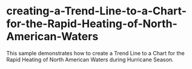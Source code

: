 # creating-a-Trend-Line-to-a-Chart-for-the-Rapid-Heating-of-North-American-Waters
This sample demonstrates how to create a Trend Line to a Chart for the Rapid Heating of North American Waters during Hurricane Season.
